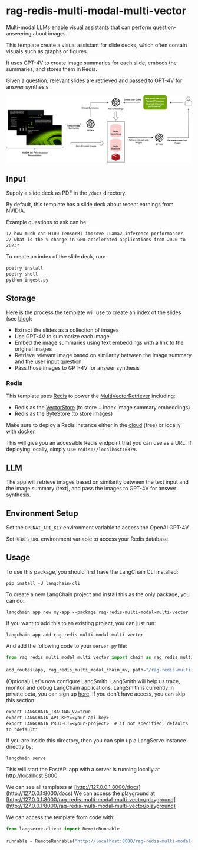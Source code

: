 
# rag-redis-multi-modal-multi-vector

Multi-modal LLMs enable visual assistants that can perform question-answering about images.

This template create a visual assistant for slide decks, which often contain visuals such as graphs or figures.

It uses GPT-4V to create image summaries for each slide, embeds the summaries, and stores them in Redis.

Given a question, relevant slides are retrieved and passed to GPT-4V for answer synthesis.

![](RAG-architecture.png)

## Input

Supply a slide deck as PDF in the `/docs` directory. 

By default, this template has a slide deck about recent earnings from NVIDIA.

Example questions to ask can be:
```
1/ how much can H100 TensorRT improve LLama2 inference performance?
2/ what is the % change in GPU accelerated applications from 2020 to 2023?
```

To create an index of the slide deck, run:
```
poetry install
poetry shell
python ingest.py
```

## Storage

Here is the process the template will use to create an index of the slides (see [blog](https://blog.langchain.dev/multi-modal-rag-template/)):

* Extract the slides as a collection of images
* Use GPT-4V to summarize each image
* Embed the image summaries using text embeddings with a link to the original images
* Retrieve relevant image based on similarity between the image summary and the user input question
* Pass those images to GPT-4V for answer synthesis

### Redis
This template uses [Redis](https://redis.com) to power the [MultiVectorRetriever](https://python.langchain.com/docs/modules/data_connection/retrievers/multi_vector) including:
- Redis as the [VectorStore](https://python.langchain.com/docs/integrations/vectorstores/redis) (to store + index image summary embeddings)
- Redis as the [ByteStore](https://python.langchain.com/docs/integrations/stores/redis) (to store images)

Make sure to deploy a Redis instance either in the [cloud](https://redis.com/try-free) (free) or locally with [docker](https://redis.io/docs/install/install-stack/docker/).

This will give you an accessible Redis endpoint that you can use as a URL. If deploying locally, simply use `redis://localhost:6379`.


## LLM

The app will retrieve images based on similarity between the text input and the image summary (text), and pass the images to GPT-4V for answer synthesis.

## Environment Setup

Set the `OPENAI_API_KEY` environment variable to access the OpenAI GPT-4V.

Set `REDIS_URL` environment variable to access your Redis database.

## Usage

To use this package, you should first have the LangChain CLI installed:

```shell
pip install -U langchain-cli
```

To create a new LangChain project and install this as the only package, you can do:

```shell
langchain app new my-app --package rag-redis-multi-modal-multi-vector
```

If you want to add this to an existing project, you can just run:

```shell
langchain app add rag-redis-multi-modal-multi-vector
```

And add the following code to your `server.py` file:
```python
from rag_redis_multi_modal_multi_vector import chain as rag_redis_multi_modal_chain_mv

add_routes(app, rag_redis_multi_modal_chain_mv, path="/rag-redis-multi-modal-multi-vector")
```

(Optional) Let's now configure LangSmith. 
LangSmith will help us trace, monitor and debug LangChain applications. 
LangSmith is currently in private beta, you can sign up [here](https://smith.langchain.com/). 
If you don't have access, you can skip this section

```shell
export LANGCHAIN_TRACING_V2=true
export LANGCHAIN_API_KEY=<your-api-key>
export LANGCHAIN_PROJECT=<your-project>  # if not specified, defaults to "default"
```

If you are inside this directory, then you can spin up a LangServe instance directly by:

```shell
langchain serve
```

This will start the FastAPI app with a server is running locally at 
[http://localhost:8000](http://localhost:8000)

We can see all templates at [http://127.0.0.1:8000/docs](http://127.0.0.1:8000/docs)
We can access the playground at [http://127.0.0.1:8000/rag-redis-multi-modal-multi-vector/playground](http://127.0.0.1:8000/rag-redis-multi-modal-multi-vector/playground)  

We can access the template from code with:

```python
from langserve.client import RemoteRunnable

runnable = RemoteRunnable("http://localhost:8000/rag-redis-multi-modal-multi-vector")
```

